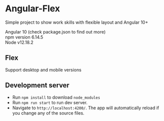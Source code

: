 # Angular-Flex

Simple project to show work skills with flexible layout and Angular 10+

Angular 10 (check package.json to find out more)\
npm version 6.14.5\
Node v12.18.2

## Flex

Support desktop and mobile versions

## Development server

* Run `npm install` to download `node_modules`
* Run `npm run start` to run dev server.
* Navigate to `http://localhost:4200/`. The app will automatically reload if you change any of the source files.

